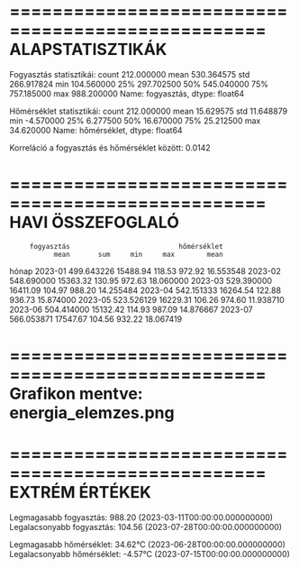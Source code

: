 ==================================================
ALAPSTATISZTIKÁK
==================================================

Fogyasztás statisztikái:
count    212.000000
mean     530.364575
std      266.917824
min      104.560000
25%      297.702500
50%      545.040000
75%      757.185000
max      988.200000
Name: fogyasztás, dtype: float64

Hőmérséklet statisztikái:
count    212.000000
mean      15.629575
std       11.648879
min       -4.570000
25%        6.277500
50%       16.670000
75%       25.212500
max       34.620000
Name: hőmérséklet, dtype: float64

Korreláció a fogyasztás és hőmérséklet között: 0.0142

==================================================
HAVI ÖSSZEFOGLALÓ
==================================================
         fogyasztás                           hőmérséklet
               mean       sum     min     max        mean
hónap
2023-01  499.643226  15488.94  118.53  972.92   16.553548
2023-02  548.690000  15363.32  130.95  972.63   18.060000
2023-03  529.390000  16411.09  104.97  988.20   14.255484
2023-04  542.151333  16264.54  122.88  936.73   15.874000
2023-05  523.526129  16229.31  106.26  974.60   11.938710
2023-06  504.414000  15132.42  114.93  987.09   14.876667
2023-07  566.053871  17547.67  104.56  932.22   18.067419

==================================================
Grafikon mentve: energia_elemzes.png
==================================================

==================================================
EXTRÉM ÉRTÉKEK
==================================================

Legmagasabb fogyasztás: 988.20 (2023-03-11T00:00:00.000000000)
Legalacsonyabb fogyasztás: 104.56 (2023-07-28T00:00:00.000000000)

Legmagasabb hőmérséklet: 34.62°C (2023-06-28T00:00:00.000000000)
Legalacsonyabb hőmérséklet: -4.57°C (2023-07-15T00:00:00.000000000)

